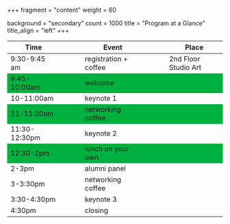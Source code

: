 +++
fragment = "content"
weight = 60

background = "secondary"
count = 1000
title = "Program at a Glance"
title_align = "left"
+++




<style>
.heatMap {
    width: 100%;
    text-align: center;
}
.heatMap th {
word-wrap: break-word;
text-align: center;
}
.heatMap tr:nth-child(2) { background: #00B140; }
.heatMap tr:nth-child(4) { background: #00B140; }
.heatMap tr:nth-child(6) { background: #00B140; }
</style>

<div class="heatMap"><center>


| Time     	|  &nbsp;&nbsp;&nbsp;&nbsp;&nbsp;&nbsp;&nbsp;&nbsp; 	| Event            	|  &nbsp;&nbsp;&nbsp;&nbsp;&nbsp;&nbsp;&nbsp;&nbsp; 	| Place       	|
|----------	|---	|------------------	|---	|-------------	|
| 9:30-9:45 am 	|   	| registration + coffee    	|   	| 2nd Floor Studio Art 	|
| 9:45-10:00am 	|   	| welcome       	|   	|             	|
| 10-11:00am 	|   	| keynote 1        	|   	|             	|
| 11-11:30am 	|   	| networking coffee       	|   	|             	|
| 11:30-12:30pm 	|   	| keynote 2        	|   	|             	|
| 12:30-2pm     	|   	| lunch on your own	|   	|   	|
| 2-3pm      	|   	| alumni panel            	|   	|             	|
| 3-3:30pm 	|   	| networking coffee           	|   	|             	|
| 3:30-4:30pm 	|   	| keynote 3        	|   	|             	|
| 4:30pm 	|   	| closing        	|   	|             	|

</center>
</div>
